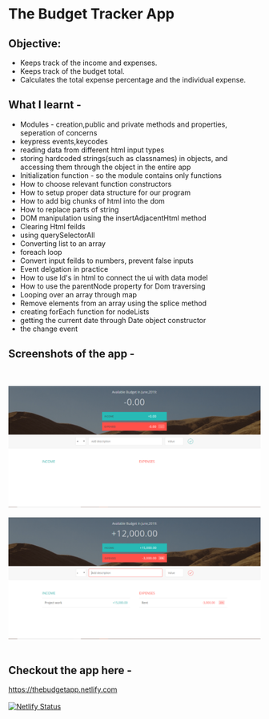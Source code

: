 # The Budget Tracker App

## Objective:

- Keeps track of the income and expenses.
- Keeps track of the budget total.
- Calculates the total expense percentage and the individual expense.

## What I learnt -

* Modules - creation,public and private methods and properties, seperation of concerns
 * keypress events,keycodes
 * reading data from different html input types
 * storing hardcoded strings(such as classnames) in objects, and accessing them through the object in the entire app
 * Initialization function - so the module contains only functions
 * How to choose relevant function constructors
 * How to setup proper data structure for our program
 * How to add big chunks of html into the dom
 * How to replace parts of string
 * DOM manipulation using the insertAdjacentHtml method
 * Clearing Html feilds
 * using querySelectorAll
 * Converting list to an array
 * foreach loop
 * Convert input feilds to numbers, prevent false inputs
 * Event delgation in practice
 * How to use Id's in html to connect the ui with data model
 * How to use the parentNode property for Dom traversing
 * Looping over an array through map
 * Remove elements from an array using the splice method
 * creating forEach function for nodeLists
 * getting the current date through Date object constructor
 * the change event

## Screenshots of the app -
<br><br>
<img src="ss/1.PNG" ></img>
<br><br>
<img src="ss/2.PNG" ></img>
<br><br>

## Checkout the app here -
https://thebudgetapp.netlify.com
<br><br>
[![Netlify Status](https://api.netlify.com/api/v1/badges/5a9f6c08-5b00-40e3-935f-adf24e168cdb/deploy-status)](https://app.netlify.com/sites/thebudgetapp/deploys)

